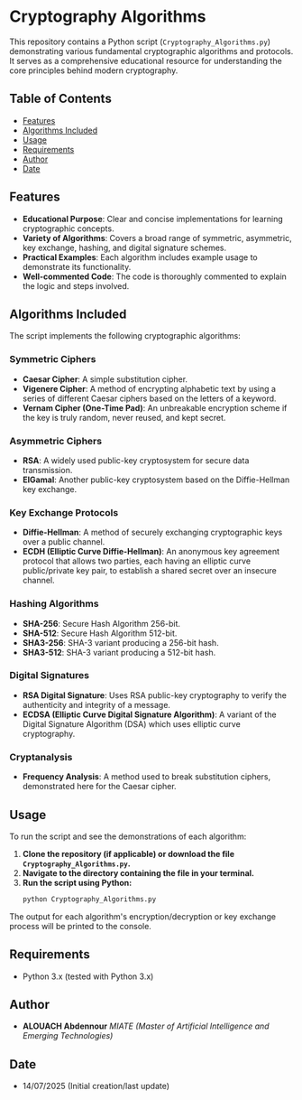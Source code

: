 # Cryptography Algorithms

This repository contains a Python script (`Cryptography_Algorithms.py`) demonstrating various fundamental cryptographic algorithms and protocols. It serves as a comprehensive educational resource for understanding the core principles behind modern cryptography.

## Table of Contents

-   [Features](#features)
-   [Algorithms Included](#algorithms-included)
-   [Usage](#usage)
-   [Requirements](#requirements)
-   [Author](#author)
-   [Date](#date)

## Features

* **Educational Purpose**: Clear and concise implementations for learning cryptographic concepts.
* **Variety of Algorithms**: Covers a broad range of symmetric, asymmetric, key exchange, hashing, and digital signature schemes.
* **Practical Examples**: Each algorithm includes example usage to demonstrate its functionality.
* **Well-commented Code**: The code is thoroughly commented to explain the logic and steps involved.

## Algorithms Included

The script implements the following cryptographic algorithms:

### Symmetric Ciphers
* **Caesar Cipher**: A simple substitution cipher.
* **Vigenere Cipher**: A method of encrypting alphabetic text by using a series of different Caesar ciphers based on the letters of a keyword.
* **Vernam Cipher (One-Time Pad)**: An unbreakable encryption scheme if the key is truly random, never reused, and kept secret.

### Asymmetric Ciphers
* **RSA**: A widely used public-key cryptosystem for secure data transmission.
* **ElGamal**: Another public-key cryptosystem based on the Diffie-Hellman key exchange.

### Key Exchange Protocols
* **Diffie-Hellman**: A method of securely exchanging cryptographic keys over a public channel.
* **ECDH (Elliptic Curve Diffie-Hellman)**: An anonymous key agreement protocol that allows two parties, each having an elliptic curve public/private key pair, to establish a shared secret over an insecure channel.

### Hashing Algorithms
* **SHA-256**: Secure Hash Algorithm 256-bit.
* **SHA-512**: Secure Hash Algorithm 512-bit.
* **SHA3-256**: SHA-3 variant producing a 256-bit hash.
* **SHA3-512**: SHA-3 variant producing a 512-bit hash.

### Digital Signatures
* **RSA Digital Signature**: Uses RSA public-key cryptography to verify the authenticity and integrity of a message.
* **ECDSA (Elliptic Curve Digital Signature Algorithm)**: A variant of the Digital Signature Algorithm (DSA) which uses elliptic curve cryptography.

### Cryptanalysis
* **Frequency Analysis**: A method used to break substitution ciphers, demonstrated here for the Caesar cipher.

## Usage

To run the script and see the demonstrations of each algorithm:

1.  **Clone the repository (if applicable) or download the file `Cryptography_Algorithms.py`.**
2.  **Navigate to the directory containing the file in your terminal.**
3.  **Run the script using Python:**
    ```bash
    python Cryptography_Algorithms.py
    ```

The output for each algorithm's encryption/decryption or key exchange process will be printed to the console.

## Requirements

* Python 3.x (tested with Python 3.x)

## Author

* **ALOUACH Abdennour**
    *MIATE (Master of Artificial Intelligence and Emerging Technologies)*

## Date

* 14/07/2025 (Initial creation/last update)

